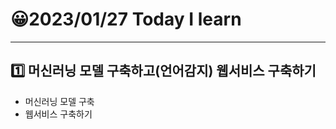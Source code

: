 # 😀2023/01/27 Today I learn
-------------------------
## 1️⃣ 머신러닝 모델 구축하고(언어감지) 웹서비스 구축하기
  
  * 머신러닝 모델 구축
  * 웹서비스 구축하기
